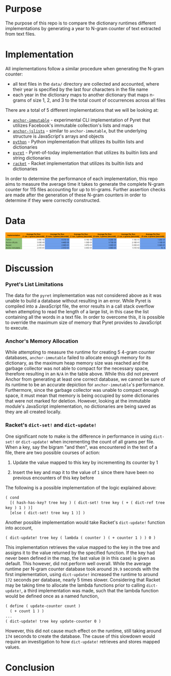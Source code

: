 # Purpose

The purpose of this repo is to compare the dictionary runtimes different implementations by generating a year to N-gram counter of text extracted from text files.

# Implementation

All implementations follow a similar procedure when generating the N-gram counter:

* all text files in the `data/` directory are collected and accounted, where their year is specified by the last four characters in the file name
* each year in the dictionary maps to another dictionary that maps n-grams of size 1, 2, and 3 to the total count of occurrences across all files

There are a total of 5 different implementations that we will be looking at:

* [`anchor-immutable`](anchor-immutable.arr) - experimental CLI implementation of Pyret that utilizes Facebook's immutable collection's lists and maps
* [`anchor-jslists`](anchor-jslists.arr) - similar to `anchor-immutable`, but the underlying structure is JavaScript's arrays and objects
* [`python`](python.py) - Python implementation that utilizes its builtin lists and dictionaries
* [`pyret`](pyret.arr) - Pyret-of-today implementation that utilizes its builtin lists and string dictionaries
* [`racket`](racket.rkt) - Racket implementation that utilizes its builtin lists and dictionaries

In order to determine the performance of each implementation, this repo aims to measure the average time it takes to generate the complete N-gram counter for 115 files accounting for up to tri-grams. Further assertion checks are made after the generation of these N-gram counters in order to determine if they were correctly constructed.

# Data

![timing_results](timing.results.png)

# Discussion

### Pyret's List Limitations

The data for the `pyret` implementation was not considered above as it was unable to build a database without resulting in an error. While Pyret is compiled into a JavaScript file, the error results in a call stack overflow when attempting to read the length of a large list, in this case the list containing all the words in a text file. In order to overcome this, it is possible to override the maximum size of memory that Pyret provides to JavaScript to execute.

### Anchor's Memory Allocation

While attempting to measure the runtime for creating 5 4-gram counter databases, `anchor-immutable` failed to allocate enough memory for its dictionary, as the maximum heap memory size was reached and the garbage collector was not able to compact for the necessary space, therefore resulting in an `N/A` in the table above. While this did not prevent Anchor from generating at least one correct database, we cannot be sure of its runtime to be an accurate depiction for `anchor-immutable`'s performance. Furthermore, since the garbage collector was unable to compact enough space, it must mean that memory is being occupied by some dictionaries that were not marked for deletion. However, looking at the immutable module's JavaScript implementation, no dictionaries are being saved as they are all created locally.

### Racket's `dict-set!` and `dict-update!`

One significant note to make is the difference in performance in using `dict-set!` or `dict-update!` when incrementing the count of all grams per file. When a key, say the bigram "and then", was encountered in the text of a file, there are two possible courses of action:

1. Update the value mapped to this key by incrementing its counter by 1

2. Insert the key and map it to the value of `1` since there have been no previous encounters of this key before

The following is a possible implementation of the logic explained above:

```
( cond
  [( hash-has-key? tree key ) ( dict-set! tree key ( + ( dict-ref tree key ) 1 ) )]
  [else ( dict-set! tree key 1 )] )
```

Another possible implementation would take Racket's `dict-update!` function into account,

```
( dict-update! tree key ( lambda ( counter ) ( + counter 1 ) ) 0 )
```

This implementation retrieves the value mapped to the key in the tree and assigns it to the value returned by the specified function. If the key had never been defined in the map, the last value (`0` in this case) is given as default. This however, did not perform well overall. While the average runtime per N-gram counter database took around `39.9` seconds with the first implementation, using `dict-update!` increased the runtime to around `172` seconds per database, nearly 5 times slower. Considering that Racket may be taking time to allocate the lambda functions prior to calling `dict-update!`, a third implementation was made, such that the lambda function would be defined once as a named function,

```
( define ( update-counter count )
  ( + count 1 ) )
...
( dict-update! tree key update-counter 0 ) 
```

However, this did not cause much effect on the runtime, still taking around `174` seconds to create the database. The cause of this slowdown would require an investigation to how `dict-update!` retrieves and stores mapped values.

# Conclusion